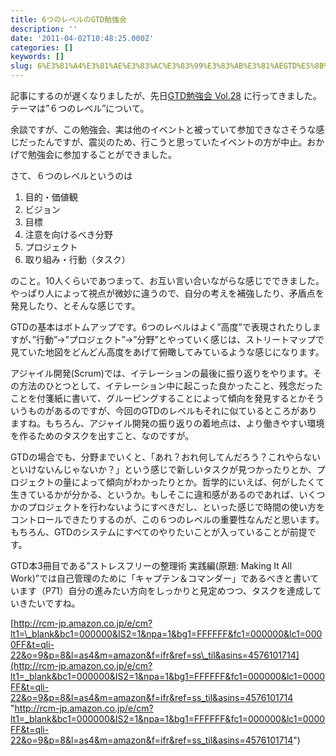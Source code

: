 ```yaml
---
title: 6つのレベルのGTD勉強会
description: ''
date: '2011-04-02T10:48:25.000Z'
categories: []
keywords: []
slug: 6%E3%81%A4%E3%81%AE%E3%83%AC%E3%83%99%E3%83%AB%E3%81%AEGTD%E5%8B%89%E5%BC%B7%E4%BC%9A
---
```

記事にするのが遅くなりましたが、先日[GTD勉強会 Vol.28](http://works4life.jp/2011/03/gtd-studying-28/) に行ってきました。テーマは”６つのレベル”について。

余談ですが、この勉強会、実は他のイベントと被っていて参加できなさそうな感じだったんですが、震災のため、行こうと思っていたイベントの方が中止。おかげで勉強会に参加することができました。

さて、６つのレベルというのは

1.  目的・価値観
2.  ビジョン
3.  目標
4.  注意を向けるべき分野
5.  プロジェクト
6.  取り組み・行動（タスク）

のこと。10人くらいであつまって、お互い言い合いながらな感じでできました。やっぱり人によって視点が微妙に違うので、自分の考えを補強したり、矛盾点を発見したり、とそんな感じです。

GTDの基本はボトムアップです。6つのレベルはよく”高度”で表現されたりしますが、”行動”→”プロジェクト”→”分野”とやっていく感じは、ストリートマップで見ていた地図をどんどん高度をあげて俯瞰してみているような感じになります。

アジャイル開発(Scrum)では、イテレーションの最後に振り返りをやります。その方法のひとつとして、イテレーション中に起こった良かったこと、残念だったことを付箋紙に書いて、グルーピングすることによって傾向を発見するとかそういうものがあるのですが、今回のGTDのレベルもそれに似ているところがありますね。もちろん、アジャイル開発の振り返りの着地点は、より働きやすい環境を作るためのタスクを出すこと、なのですが。

GTDの場合でも、分野までいくと、「あれ？おれ何してんだろう？これやらないといけないんじゃないか？」という感じで新しいタスクが見つかったりとか、プロジェクトの量によって傾向がわかったりとか。哲学的にいえば、何がしたくて生きているかが分かる、というか。もしそこに違和感があるのであれば、いくつかのプロジェクトを行わないようにすべきだし、といった感じで時間の使い方をコントロールできたりするのが、この６つのレベルの重要性なんだと思います。もちろん、GTDのシステムにすべてのやりたいことが入っていることが前提です。

GTD本3冊目である”ストレスフリーの整理術 実践編(原題: Making It All Work)”では自己管理のために「キャプテン＆コマンダー」であるべきと書いています（P71）自分の進みたい方向をしっかりと見定めつつ、タスクを達成していきたいですね。

[http://rcm-jp.amazon.co.jp/e/cm?lt1=\_blank&bc1=000000&IS2=1&npa=1&bg1=FFFFFF&fc1=000000&lc1=0000FF&t=qli-22&o=9&p=8&l=as4&m=amazon&f=ifr&ref=ss\_til&asins=4576101714](http://rcm-jp.amazon.co.jp/e/cm?lt1=_blank&bc1=000000&IS2=1&npa=1&bg1=FFFFFF&fc1=000000&lc1=0000FF&t=qli-22&o=9&p=8&l=as4&m=amazon&f=ifr&ref=ss_til&asins=4576101714 "http://rcm-jp.amazon.co.jp/e/cm?lt1=_blank&bc1=000000&IS2=1&npa=1&bg1=FFFFFF&fc1=000000&lc1=0000FF&t=qli-22&o=9&p=8&l=as4&m=amazon&f=ifr&ref=ss_til&asins=4576101714")